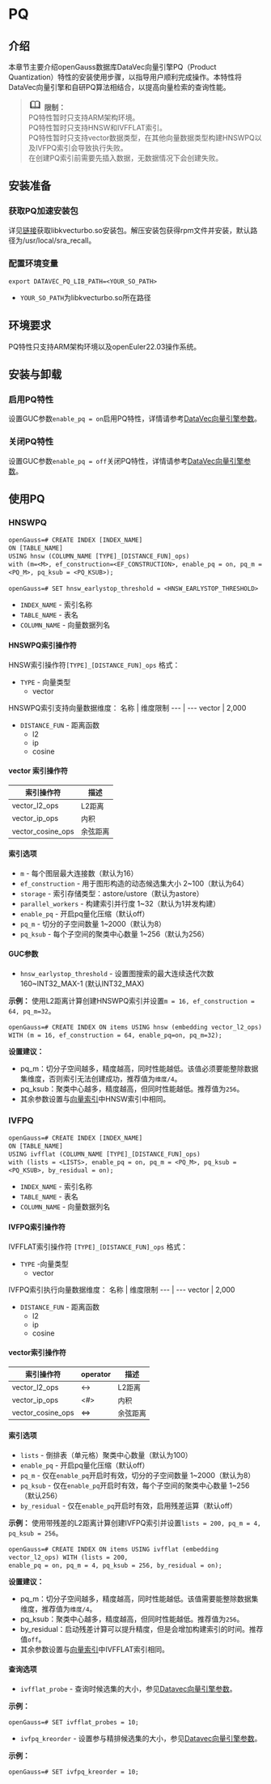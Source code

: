 # PQ

## 介绍

本章节主要介绍openGauss数据库DataVec向量引擎PQ（Product Quantization）特性的安装使用步骤，以指导用户顺利完成操作。本特性将DataVec向量引擎和自研PQ算法相结合，以提高向量检索的查询性能。

>![](public_sys-resources/icon-note.png) **限制：<br>**
>PQ特性暂时只支持ARM架构环境。<br>
>PQ特性暂时只支持HNSW和IVFFLAT索引。<br>
>PQ特性暂时只支持vector数据类型，在其他向量数据类型构建HNSWPQ以及IVFPQ索引会导致执行失败。<br>
>在创建PQ索引前需要先插入数据，无数据情况下会创建失败。
## 安装准备

### 获取PQ加速安装包
详见[链接](https://support.huawei.com/enterprise/zh/kunpeng-computing/kunpeng-boostkit-pid-253662285/software/263761464?idAbsPath=fixnode01%7C23710424%7C251364417%7C9856629%7C253662285)获取libkvecturbo.so安装包。解压安装包获得rpm文件并安装，默认路径为/usr/local/sra_recall。

### 配置环境变量
```
export DATAVEC_PQ_LIB_PATH=<YOUR_SO_PATH>
```

- `YOUR_SO_PATH`为libkvecturbo.so所在路径


## 环境要求
PQ特性只支持ARM架构环境以及openEuler22.03操作系统。

## 安装与卸载

### 启用PQ特性
设置GUC参数`enable_pq = on`启用PQ特性，详情请参考[DataVec向量引擎参数](../DatabaseReference/DataVec向量引擎参数.md)。

### 关闭PQ特性
设置GUC参数`enable_pq = off`关闭PQ特性，详情请参考[DataVec向量引擎参数](../DatabaseReference/DataVec向量引擎参数.md)。

## 使用PQ

### HNSWPQ
```
openGauss=# CREATE INDEX [INDEX_NAME] 
ON [TABLE_NAME] 
USING hnsw (COLUMN_NAME [TYPE]_[DISTANCE_FUN]_ops) 
with (m=<M>, ef_construction=<EF_CONSTRUCTION>, enable_pq = on, pq_m = <PQ_M>, pq_ksub = <PQ_KSUB>);

openGauss=# SET hnsw_earlystop_threshold = <HNSW_EARLYSTOP_THRESHOLD>
```

- `INDEX_NAME` - 索引名称
- `TABLE_NAME` - 表名
- `COLUMN_NAME` - 向量数据列名

#### HNSWPQ索引操作符

HNSW索引操作符`[TYPE]_[DISTANCE_FUN]_ops` 格式：

- `TYPE` - 向量类型
    - vector

HNSWPQ索引支持向量数据维度：
名称 | 维度限制 
--- | --- 
vector | 2,000

- `DISTANCE_FUN` - 距离函数
    - l2
    - ip
    - cosine

#### vector 索引操作符
索引操作符 | 描述 
--- | --- 
vector_l2_ops | L2距离
vector_ip_ops | 内积
vector_cosine_ops | 余弦距离

#### 索引选项
-   `m` - 每个图层最大连接数（默认为16）
-   `ef_construction` - 用于图形构造的动态候选集大小 2~100（默认为64）
-   `storage` - 索引存储类型：astore/ustore（默认为astore）
-   `parallel_workers` - 构建索引并行度 1~32（默认为1并发构建）
-   `enable_pq` - 开启pq量化压缩（默认off）
-   `pq_m` - 切分的子空间数量 1~2000（默认为8）
-   `pq_ksub` - 每个子空间的聚类中心数量 1~256（默认为256）

#### GUC参数
-   `hnsw_earlystop_threshold` - 设置图搜索的最大连续迭代次数 160~INT32_MAX-1 (默认INT32_MAX)

**示例：** 使用L2距离计算创建HNSWPQ索引并设置`m = 16, ef_construction = 64, pq_m=32`。

```
openGauss=# CREATE INDEX ON items USING hnsw (embedding vector_l2_ops) WITH (m = 16, ef_construction = 64, enable_pq=on, pq_m=32);
```
**设置建议：**

- pq_m：切分子空间越多，精度越高，同时性能越低。该值必须要能整除数据集维度，否则索引无法创建成功，推荐值为`维度/4`。
- pq_ksub：聚类中心越多，精度越高，但同时性能越低。推荐值为`256`。
- 其余参数设置与[向量索引](../SQLReference/向量索引.md)中HNSW索引中相同。

### IVFPQ

```
openGauss=# CREATE INDEX [INDEX_NAME]
ON [TABLE_NAME]
USING ivfflat (COLUMN_NAME [TYPE]_[DISTANCE_FUN]_ops)
with (lists = <LISTS>, enable_pq = on, pq_m = <PQ_M>, pq_ksub = <PQ_KSUB>, by_residual = on);
```

- `INDEX_NAME` - 索引名称
- `TABLE_NAME` - 表名
- `COLUMN_NAME` - 向量数据列名

#### IVFPQ索引操作符

IVFFLAT索引操作符 `[TYPE]_[DISTANCE_FUN]_ops` 格式：

- `TYPE` -向量类型
  - vector

IVFPQ索引执行向量数据维度：
名称 | 维度限制 
--- | --- 
 vector | 2,000 

- `DISTANCE_FUN` - 距离函数
	 - l2
	 - ip
	 - cosine
#### vector索引操作符
索引操作符 | operator | 描述
--- | --- | ---
vector_l2_ops | <->|L2距离
vector_ip_ops | <#>|内积
vector_cosine_ops|<=>|余弦距离

#### 索引选项

- `lists` - 倒排表（单元格）聚类中心数量（默认为100）
- `enable_pq` - 开启pq量化压缩（默认off）
- `pq_m` - 仅在`enable_pq`开启时有效，切分的子空间数量 1~2000（默认为8）
- `pq_ksub`  - 仅在`enable_pq`开启时有效，每个子空间的聚类中心数量 1~256 （默认256）
- `by_residual` - 仅在`enable_pq`开启时有效，启用残差运算（默认off）

**示例：** 使用带残差的L2距离计算创建IVFPQ索引并设置`lists = 200, pq_m = 4, pq_ksub = 256`。

```
openGauss=# CREATE INDEX ON items USING ivfflat (embedding vector_l2_ops) WITH (lists = 200,
enable_pq = on, pq_m = 4, pq_ksub = 256, by_residual = on);
```

**设置建议：**

- pq_m：切分子空间越多，精度越高，同时性能越低。该值需要能整除数据集维度，推荐值为`维度/4`。
- pq_ksub：聚类中心越多，精度越高，但同时性能越低。推荐值为`256`。
- by_residual：启动残差计算可以提升精度，但是会增加构建索引的时间。推荐值`off`。
- 其余参数设置与[向量索引](../SQLReference/向量索引.md)中IVFFLAT索引相同。

#### 查询选项

- `ivfflat_probe` - 查询时候选集的大小，参见[Datavec向量引擎参数](../DatabaseReference/Datavec向量引擎参数.md)。

**示例：**

```
openGauss=# SET ivfflat_probes = 10;
```

- `ivfpq_kreorder` - 设置参与精排候选集的大小，参见[Datavec向量引擎参数](../DatabaseReference/Datavec向量引擎参数.md)。

**示例：**

```
openGauss=# SET ivfpq_kreorder = 10;
```
